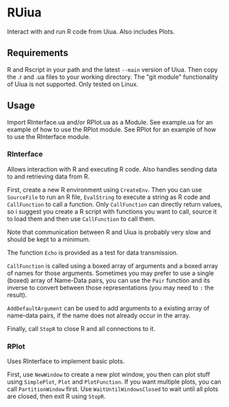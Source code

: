 # RUiua
Interact with and run R code from Uiua. Also includes Plots.

## Requirements 
R and Rscript in your path and the latest `--main` version of Uiua. Then copy the .r and .ua files to your working directory. The "git module" functionality of Uiua is not supported. Only tested on Linux.

## Usage
Import RInterface.ua and/or RPlot.ua as a Module.
See example.ua for an example of how to use the RPlot module.
See RPlot for an example of how to use the RInterface module.

### RInterface
Allows interaction with R and executing R code. Also handles sending data to and retrieving data from R.

First, create a new R environment using `CreateEnv`. 
Then you can use `SourceFile` to run an R file,
`EvalString` to execute a string as R code and
`CallFunction` to call a function.
Only `CallFunction` can directly return values, so i suggest you create a R script with functions you want to call, source it to load them and then use `CallFunction` to call them.

Note that communication between R and Uiua is probably very slow and should be kept to a minimum. 

The function `Echo` is provided as a test for data transmission.

`CallFunction` is called using a boxed array of arguments and a boxed array of names for those arguments. Sometimes you may prefer to use a single (boxed) array of Name-Data pairs, you can use the `Pair` function and its inverse to convert between those representations (you may need to `:` the result). 

`AddDefaultArgument` can be used to add arguments to a existing array of name-data pairs, if the name does not already occur in the array.

Finally, call `StopR` to close R and all connections to it.

### RPlot
Uses RInterface to implement basic plots.

First, use `NewWindow` to create a new plot window, you then can plot stuff
using `SimplePlot`, `Plot` and `PlotFunction`. If you want multiple plots,
you can call `PartitionWindow` first. Use `WaitUntilWindowsClosed` to wait
until all plots are closed, then exit R using `StopR`.